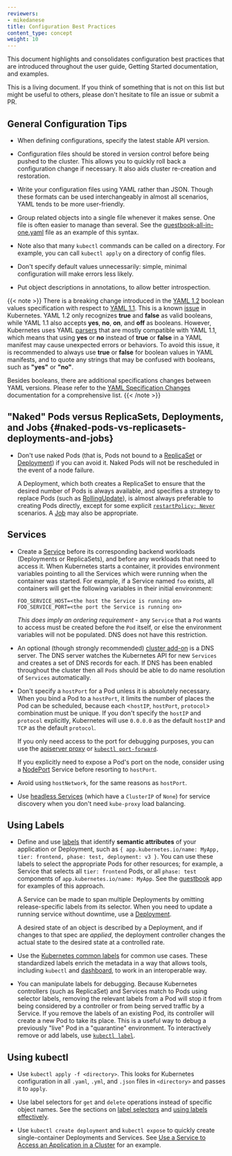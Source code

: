 ```yaml
---
reviewers:
- mikedanese
title: Configuration Best Practices
content_type: concept
weight: 10
---
```


<!-- overview -->
This document highlights and consolidates configuration best practices that are introduced
throughout the user guide, Getting Started documentation, and examples.

This is a living document. If you think of something that is not on this list but might be useful
to others, please don't hesitate to file an issue or submit a PR.

<!-- body -->
## General Configuration Tips

- When defining configurations, specify the latest stable API version.

- Configuration files should be stored in version control before being pushed to the cluster. This
  allows you to quickly roll back a configuration change if necessary. It also aids cluster
  re-creation and restoration.

- Write your configuration files using YAML rather than JSON. Though these formats can be used
  interchangeably in almost all scenarios, YAML tends to be more user-friendly.

- Group related objects into a single file whenever it makes sense. One file is often easier to
  manage than several. See the
  [guestbook-all-in-one.yaml](https://github.com/kubernetes/examples/blob/master/web/guestbook/all-in-one/guestbook-all-in-one.yaml)
  file as an example of this syntax.

- Note also that many `kubectl` commands can be called on a directory. For example, you can call
  `kubectl apply` on a directory of config files.

- Don't specify default values unnecessarily: simple, minimal configuration will make errors less likely.

- Put object descriptions in annotations, to allow better introspection.

{{< note >}}
There is a breaking change introduced in the [YAML 1.2](https://yaml.org/spec/1.2.0/#id2602744)
boolean values specification with respect to [YAML 1.1](https://yaml.org/spec/1.1/#id864510).
This is a known [issue](https://github.com/kubernetes/kubernetes/issues/34146) in Kubernetes.
YAML 1.2 only recognizes **true** and **false** as valid booleans, while YAML 1.1 also accepts
**yes**, **no**, **on**, and  **off** as booleans. However, Kubernetes uses YAML
[parsers](https://github.com/kubernetes/kubernetes/issues/34146#issuecomment-252692024) that are
mostly compatible with YAML 1.1, which means that using **yes** or **no** instead of **true** or
**false** in a YAML manifest may cause unexpected errors or behaviors. To avoid this issue, it is
recommended to always use **true** or **false** for boolean values in YAML manifests, and to quote
any strings that may be confused with booleans, such as **"yes"** or **"no"**.

Besides booleans, there are additional specifications changes between YAML versions. Please refer
to the [YAML Specification Changes](https://spec.yaml.io/main/spec/1.2.2/ext/changes) documentation
for a comprehensive list.
{{< /note >}}

## "Naked" Pods versus ReplicaSets, Deployments, and Jobs {#naked-pods-vs-replicasets-deployments-and-jobs}

- Don't use naked Pods (that is, Pods not bound to a [ReplicaSet](/docs/concepts/workloads/controllers/replicaset/) or
  [Deployment](/docs/concepts/workloads/controllers/deployment/)) if you can avoid it. Naked Pods
  will not be rescheduled in the event of a node failure.

  A Deployment, which both creates a ReplicaSet to ensure that the desired number of Pods is
  always available, and specifies a strategy to replace Pods (such as
  [RollingUpdate](/docs/concepts/workloads/controllers/deployment/#rolling-update-deployment)), is
  almost always preferable to creating Pods directly, except for some explicit
  [`restartPolicy: Never`](/docs/concepts/workloads/pods/pod-lifecycle/#restart-policy) scenarios.
  A [Job](/docs/concepts/workloads/controllers/job/) may also be appropriate.

## Services

- Create a [Service](/docs/concepts/services-networking/service/) before its corresponding backend
  workloads (Deployments or ReplicaSets), and before any workloads that need to access it.
  When Kubernetes starts a container, it provides environment variables pointing to all the Services
  which were running when the container was started. For example, if a Service named `foo` exists,
  all containers will get the following variables in their initial environment:

  ```shell
  FOO_SERVICE_HOST=<the host the Service is running on>
  FOO_SERVICE_PORT=<the port the Service is running on>
  ```

  *This does imply an ordering requirement* - any `Service` that a `Pod` wants to access must be
  created before the `Pod` itself, or else the environment variables will not be populated.
  DNS does not have this restriction.

- An optional (though strongly recommended) [cluster add-on](/docs/concepts/cluster-administration/addons/)
  is a DNS server. The DNS server watches the Kubernetes API for new `Services` and creates a set
  of DNS records for each. If DNS has been enabled throughout the cluster then all `Pods` should be
  able to do name resolution of `Services` automatically.

- Don't specify a `hostPort` for a Pod unless it is absolutely necessary. When you bind a Pod to a
  `hostPort`, it limits the number of places the Pod can be scheduled, because each <`hostIP`,
  `hostPort`, `protocol`> combination must be unique. If you don't specify the `hostIP` and
  `protocol` explicitly, Kubernetes will use `0.0.0.0` as the default `hostIP` and `TCP` as the
  default `protocol`.

  If you only need access to the port for debugging purposes, you can use the
  [apiserver proxy](/docs/tasks/access-application-cluster/access-cluster/#manually-constructing-apiserver-proxy-urls)
  or [`kubectl port-forward`](/docs/tasks/access-application-cluster/port-forward-access-application-cluster/).

  If you explicitly need to expose a Pod's port on the node, consider using a
  [NodePort](/docs/concepts/services-networking/service/#type-nodeport) Service before resorting to
  `hostPort`.

- Avoid using `hostNetwork`, for the same reasons as `hostPort`.

- Use [headless Services](/docs/concepts/services-networking/service/#headless-services)
  (which have a `ClusterIP` of `None`) for service discovery when you don't need `kube-proxy`
  load balancing.

## Using Labels

- Define and use [labels](/docs/concepts/overview/working-with-objects/labels/) that identify
  __semantic attributes__ of your application or Deployment, such as `{ app.kubernetes.io/name:
  MyApp, tier: frontend, phase: test, deployment: v3 }`. You can use these labels to select the
  appropriate Pods for other resources; for example, a Service that selects all `tier: frontend`
  Pods, or all `phase: test` components of `app.kubernetes.io/name: MyApp`.
  See the [guestbook](https://github.com/kubernetes/examples/tree/master/guestbook/) app
  for examples of this approach.

  A Service can be made to span multiple Deployments by omitting release-specific labels from its
  selector. When you need to update a running service without downtime, use a
  [Deployment](/docs/concepts/workloads/controllers/deployment/).

  A desired state of an object is described by a Deployment, and if changes to that spec are
  _applied_, the deployment controller changes the actual state to the desired state at a controlled
  rate.

- Use the [Kubernetes common labels](/docs/concepts/overview/working-with-objects/common-labels/)
  for common use cases. These standardized labels enrich the metadata in a way that allows tools,
  including `kubectl` and [dashboard](/docs/tasks/access-application-cluster/web-ui-dashboard), to
  work in an interoperable way.

- You can manipulate labels for debugging. Because Kubernetes controllers (such as ReplicaSet) and
  Services match to Pods using selector labels, removing the relevant labels from a Pod will stop
  it from being considered by a controller or from being served traffic by a Service. If you remove
  the labels of an existing Pod, its controller will create a new Pod to take its place. This is a
  useful way to debug a previously "live" Pod in a "quarantine" environment. To interactively remove
  or add labels, use [`kubectl label`](/docs/reference/generated/kubectl/kubectl-commands#label).

## Using kubectl

- Use `kubectl apply -f <directory>`. This looks for Kubernetes configuration in all `.yaml`,
  `.yml`, and `.json` files in `<directory>` and passes it to `apply`.

- Use label selectors for `get` and `delete` operations instead of specific object names. See the
  sections on [label selectors](/docs/concepts/overview/working-with-objects/labels/#label-selectors)
  and [using labels effectively](/docs/concepts/overview/working-with-objects/labels/#using-labels-effectively).

- Use `kubectl create deployment` and `kubectl expose` to quickly create single-container
  Deployments and Services.
  See [Use a Service to Access an Application in a Cluster](/docs/tasks/access-application-cluster/service-access-application-cluster/)
  for an example.
